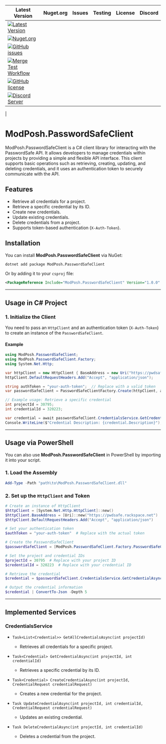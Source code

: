 | Latest Version | Nuget.org | Issues | Testing | License | Discord |
|-----------------|-----------------|----------------|----------------|----------------|----------------|
| [![Latest Version](https://img.shields.io/github/v/tag/mod-posh/PasswordSafeClient)](https://github.com/mod-posh/PasswordSafeClient/tags)
| [![Nuget.org](https://img.shields.io/nuget/dt/ModPosh.PasswordSafeClient)](https://www.nuget.org/packages/ModPosh.PasswordSafeClient)
| [![GitHub issues](https://img.shields.io/github/issues/mod-posh/PasswordSafeClient)](https://github.com/mod-posh/PasswordSafeClient/issues)
| [![Merge Test Workflow](https://github.com/mod-posh/PasswordSafeClient/actions/workflows/test.yml/badge.svg)](https://github.com/mod-posh/PasswordSafeClient/actions/workflows/test.yml)
| [![GitHub license](https://img.shields.io/github/license/mod-posh/PasswordSafeClient)](https://github.com/mod-posh/PasswordSafeClient/blob/master/LICENSE)
| [![Discord Server](https://assets-global.website-files.com/6257adef93867e50d84d30e2/636e0b5493894cf60b300587_full_logo_white_RGB.svg)](https://discord.com/channels/1044305359021555793/1044305781627035811)
|

# ModPosh.PasswordSafeClient

ModPosh.PasswordSafeClient is a C# client library for interacting with the PasswordSafe API. It allows developers to manage credentials within projects by providing a simple and flexible API interface. This client supports basic operations such as retrieving, creating, updating, and deleting credentials, and it uses an authentication token to securely communicate with the API.

## Features

- Retrieve all credentials for a project.
- Retrieve a specific credential by its ID.
- Create new credentials.
- Update existing credentials.
- Delete credentials from a project.
- Supports token-based authentication (`X-Auth-Token`).

## Installation

You can install **ModPosh.PasswordSafeClient** via NuGet:

```bash
dotnet add package ModPosh.PasswordSafeClient
```

Or by adding it to your `csproj` file:

```xml
<PackageReference Include="ModPosh.PasswordSafeClient" Version="1.0.0" />
```

---

## Usage in C# Project

### 1. Initialize the Client

You need to pass an `HttpClient` and an authentication token (`X-Auth-Token`) to create an instance of the `PasswordSafeClient`.

#### Example

```csharp
using ModPosh.PasswordSafeClient;
using ModPosh.PasswordSafeClient.Factory;
using System.Net.Http;

var httpClient = new HttpClient { BaseAddress = new Uri("https://pwdsafe.rackspace.net") };
httpClient.DefaultRequestHeaders.Add("Accept", "application/json");

string authToken = "your-auth-token";  // Replace with a valid token
var passwordSafeClient = PasswordSafeClientFactory.Create(httpClient, authToken);

// Example usage: Retrieve a specific credential
int projectId = 30795;
int credentialId = 320223;

var credential = await passwordSafeClient.CredentialsService.GetCredentialAsync(projectId, credentialId);
Console.WriteLine($"Credential Description: {credential.Description}");
```

---

## Usage via PowerShell

You can also use **ModPosh.PasswordSafeClient** in PowerShell by importing it into your script.

### 1. Load the Assembly

```powershell
Add-Type -Path "path\to\ModPosh.PasswordSafeClient.dll"
```

### 2. Set up the `HttpClient` and Token

```powershell
# Create an instance of HttpClient
$httpClient = [System.Net.Http.HttpClient]::new()
$httpClient.BaseAddress = [Uri]::new("https://pwdsafe.rackspace.net")
$httpClient.DefaultRequestHeaders.Add("Accept", "application/json")

# Set your authentication token
$authToken = "your-auth-token"  # Replace with the actual token

# Create the PasswordSafeClient
$passwordSafeClient = [ModPosh.PasswordSafeClient.Factory.PasswordSafeClientFactory]::Create($httpClient, $authToken)

# Set the project and credential IDs
$projectId = 30795  # Replace with your project ID
$credentialId = 320223  # Replace with your credential ID

# Retrieve the credential
$credential = $passwordSafeClient.CredentialsService.GetCredentialAsync($projectId, $credentialId).GetAwaiter().GetResult()

# Output the credential information
$credential | ConvertTo-Json -Depth 5
```

---

## Implemented Services

### CredentialsService

- `Task<List<Credential>> GetAllCredentialsAsync(int projectId)`
  - Retrieves all credentials for a specific project.

- `Task<Credential> GetCredentialAsync(int projectId, int credentialId)`
  - Retrieves a specific credential by its ID.

- `Task<Credential> CreateCredentialAsync(int projectId, CredentialRequest credentialRequest)`
  - Creates a new credential for the project.

- `Task UpdateCredentialAsync(int projectId, int credentialId, CredentialRequest credentialRequest)`
  - Updates an existing credential.

- `Task DeleteCredentialAsync(int projectId, int credentialId)`
  - Deletes a credential from the project.
